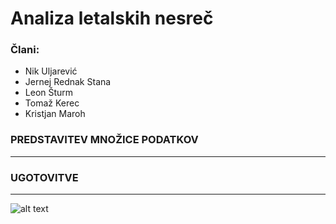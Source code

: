 # Analiza letalskih nesreč
### Člani:
- Nik Uljarević
- Jernej Rednak Stana
- Leon Šturm
- Tomaž Kerec
- Kristjan Maroh

### PREDSTAVITEV MNOŽICE PODATKOV 
-----

### UGOTOVITVE 
----- 

![alt text](./Grafi/prva.png?raw=true)
